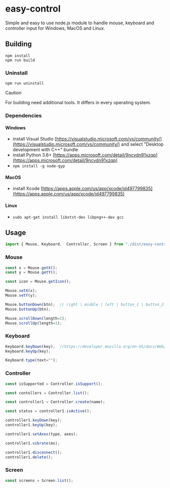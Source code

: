 # easy-control
Simple and easy to use node.js module to handle mouse, keyboard and controller input for Windows, MacOS and Linux.

## Building

```
npm install
npm run build
```

### Uninstall
```
npm run uninstall
```

> [!CAUTION]
> For building need additional tools. It differs in every operating system.

### Dependencies
#### Windows
- install Visual Studio [https://visualstudio.microsoft.com/vs/community/](https://visualstudio.microsoft.com/vs/community/) and select "Desktop development with C++" bundle
- install Python 3.6+ [https://apps.microsoft.com/detail/9ncvdn91xzqp](https://apps.microsoft.com/detail/9ncvdn91xzqp)
- ```npm install -g node-gyp```

#### MacOS
- install Xcode [https://apps.apple.com/us/app/xcode/id497799835](https://apps.apple.com/us/app/xcode/id497799835)

#### Linux
- ```sudo apt-get install libxtst-dev libpng++-dev gcc```

## Usage

```js
import { Mouse, Keyboard,  Controller, Screen } from "./dist/easy-control.cjs";
```

### Mouse
```js
const x = Mouse.getX();
const y = Mouse.getY();

const icon = Mouse.getIcon();

Mouse.setX(x);
Mouse.setY(y);

Mouse.buttonDown(btn);  // right | middle | left | button_1 | button_2 | button_3
Mouse.buttonUp(btn);

Mouse.scrollDown(length=1);
Mouse.scrollUp(length=1);
```

### Keyboard
```js
Keyboard.keyDown(key);  //https://developer.mozilla.org/en-US/docs/Web/API/KeyboardEvent/key
Keyboard.keyUp(key);

Keyboard.type(text="");
```


### Controller
```js
const isSupported = Controller.isSupport();

const contollers = Controller.list();

const controller1 = Controller.create(name);

const status = controller1.isActive();

controller1.keyDown(key);
controller1.keyUp(key);

controller1.setAxes(type, axes);

controller1.vibrate(ms);

controller1.disconnect();
controller1.delete();
```


### Screen
```js
const screens = Screen.list();
```







